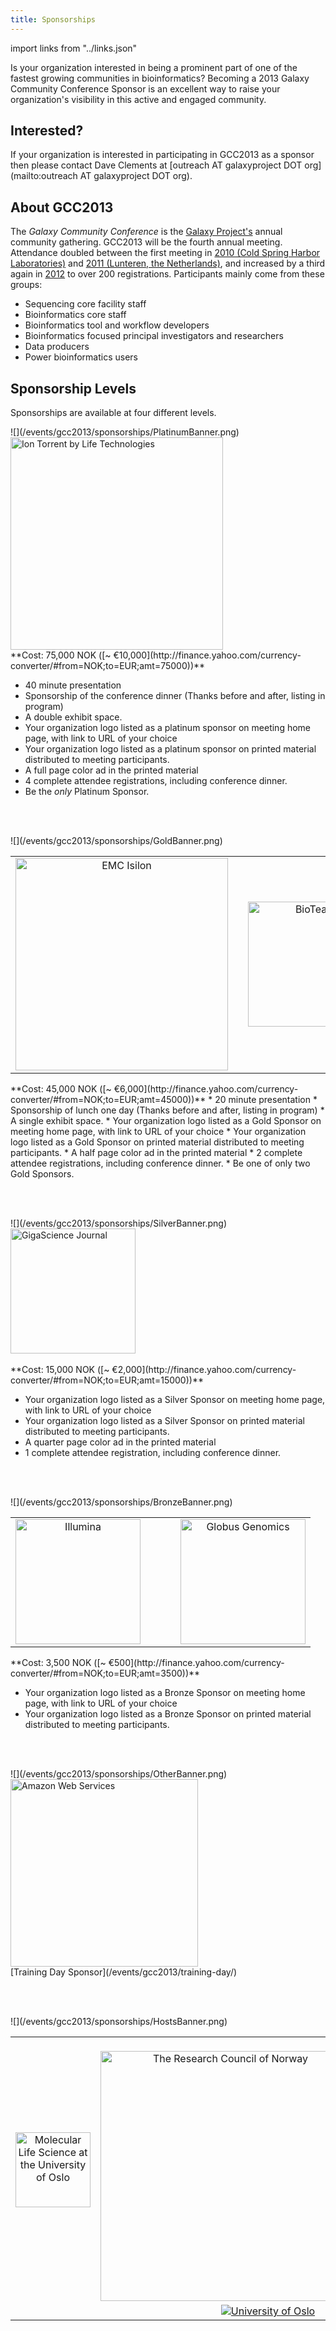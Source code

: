 ```yaml
---
title: Sponsorships
---
```

<slot name="/events/gcc2013/header" />

import links from "../links.json"
<link-box :links="links" />

Is your organization interested in being a prominent part of one of the fastest growing communities in bioinformatics?  Becoming a 2013 Galaxy Community Conference Sponsor is an excellent way to raise your organization's visibility in this active and engaged community.

## Interested?

If your organization is interested in participating in GCC2013 as a sponsor then please contact Dave Clements at [outreach AT galaxyproject DOT org](mailto:outreach AT galaxyproject DOT org).

## About GCC2013

The *Galaxy Community Conference* is the [Galaxy Project's](http://galaxyproject.org/) annual community gathering.  GCC2013 will be the fourth annual meeting.  Attendance doubled between the first meeting in [2010 (Cold Spring Harbor Laboratories)](/events/gdc2010/) and [2011 (Lunteren, the Netherlands)](https://galaxyproject.org/gcc2011/), and increased by a third again in [2012](/events/gcc2012/) to over 200 registrations.  Participants mainly come from these groups:
* Sequencing core facility staff
* Bioinformatics core staff
* Bioinformatics tool and workflow developers
* Bioinformatics focused principal investigators and researchers
* Data producers
* Power bioinformatics users

## Sponsorship Levels

Sponsorships are available at four different levels.

<div class='center'>![](/events/gcc2013/sponsorships/PlatinumBanner.png)</div>

<div class='center'><a href='http://www.lifetechnologies.com/'><img src="/images/logos/IonTorrentLogo340.png" alt="Ion Torrent by Life Technologies" width="340" /></a></div>

<div class='indent'>
**Cost: 75,000 NOK ([~ €10,000](http://finance.yahoo.com/currency-converter/#from=NOK;to=EUR;amt=75000))**

* 40 minute presentation
* Sponsorship of the conference dinner  (Thanks before and after, listing in program)
* A double exhibit space.
* Your organization logo listed as a platinum sponsor on meeting home page, with link to URL of your choice
* Your organization logo listed as a platinum sponsor on printed material distributed to meeting participants.
* A full page color ad in the printed material
* 4 complete attendee registrations, including conference dinner.
* Be the *only* Platinum Sponsor.

</div>

<br /><br />

<div class='center'>![](/events/gcc2013/sponsorships/GoldBanner.png)</div>

<table>
  <tr>
    <td style=" border: none; text-align: center;"> <a href='http://www.emc.com/isilon'><img src="/images/logos/EMCIsilonLogo.jpg" alt="EMC Isilon" width="340" /></a> </td>
    <td style=" border: none; width: 10%; text-align: center;"> </td>
    <td style=" border: none; text-align: center;"> <a href='http://bioteam.net/'><img src="/images/logos/BioTeamLogo154.gif" alt="BioTeam" width="200" /></a> </td>
  </tr>
</table>


<div class='indent'>
**Cost: 45,000 NOK ([~ €6,000](http://finance.yahoo.com/currency-converter/#from=NOK;to=EUR;amt=45000))**
* 20 minute presentation
* Sponsorship of lunch one day (Thanks before and after, listing in program)
* A single exhibit space.
* Your organization logo listed as a Gold Sponsor on meeting home page, with link to URL of your choice
* Your organization logo listed as a Gold Sponsor on printed material distributed to meeting participants.
* A half page color ad in the printed material
* 2 complete attendee registrations, including conference dinner.
* Be one of only two Gold Sponsors.

</div>

<br /><br />

<div class='center'>![](/events/gcc2013/sponsorships/SilverBanner.png)</div>

<div class='center'><a href='http://www.gigasciencejournal.com/'><img src="/images/logos/GigaScienceLogo250.png" alt="GigaScience Journal" width="200" /></a></div>

<br />

<div class='indent'>
**Cost: 15,000 NOK ([~ €2,000](http://finance.yahoo.com/currency-converter/#from=NOK;to=EUR;amt=15000))**

* Your organization logo listed as a Silver Sponsor on meeting home page, with link to URL of your choice
* Your organization logo listed as a Silver Sponsor on printed material distributed to meeting participants.
* A quarter page color ad in the printed material
* 1 complete attendee registration, including conference dinner.

</div>

<br /><br />

<div class='center'>![](/events/gcc2013/sponsorships/BronzeBanner.png)</div>

<table>
  <tr>
    <td style=" border: none; text-align: center;"> <a href='http://www.illumina.com/'><img src="/images/logos/IlluminaLogo250.png" alt="Illumina" width="200" /></a> </td>
    <td style=" border: none; width: 10%; text-align: center;"> </td>
    <td style=" border: none; text-align: center;"> <a href='http://globus.org/genomics'><img src="/images/logos/GlobusGenomics.png" alt="Globus Genomics" width="200" /></a> </td>
  </tr>
</table>


<div class='indent'>
**Cost: 3,500 NOK ([~ €500](http://finance.yahoo.com/currency-converter/#from=NOK;to=EUR;amt=3500))**

* Your organization logo listed as a Bronze Sponsor on meeting home page, with link to URL of your choice
* Your organization logo listed as a Bronze Sponsor on printed material distributed to meeting participants.

</div>

<br /><br />

<div class='center'>![](/events/gcc2013/sponsorships/OtherBanner.png)</div>

<div class='center'><a href='http://aws.amazon.com/'><img src="/images/logos/AWSLogo400.png" alt="Amazon Web Services" width="300" /></a><br />
[Training Day Sponsor](/events/gcc2013/training-day/)
</div>

<br /><br />

<div class='center'>![](/events/gcc2013/sponsorships/HostsBanner.png)</div>

<table>
  <tr>
    <td style=" text-align: center; border: none;"> <a href='http://www.uio.no/english/research/interfaculty-research-areas/mls/'><img src="/images/logos/MLSUiOLogo.png" alt="Molecular Life Science at the University of Oslo" height=120 /></a> </td>
    <td style=" text-align: center; border: none;"> &nbsp;&nbsp; <a href='http://www.forskningsradet.no/english/'><img src="/images/logos/ResearchCouncilNorway500.png" alt="The Research Council of Norway" width="400" /></a> </td>
    <td style=" text-align: center; border: none;"> &nbsp;&nbsp; <a href='http://www.bioinfo.no/about/'><img src="/images/logos/FUGE.png" alt="Functional Genomics" height=120 /></a> &nbsp;&nbsp; </td>
    <td style=" text-align: center; border: none;"> <a href='http://www.elixir-europe.org/'><img src="/images/logos/ElixirNoTextLogo.png" alt="Elixer" height=120 /></a> </td>
  </tr>
  <tr>
    <td colspan=4 style=" border: none; text-align: center;"> <a href='http://uio.no/'><img src="/images/logos/UiOLogo.png" alt="University of Oslo"  /></a> </td>
  </tr>
</table>


<br /><br />



<slot name="/events/gcc2013/footer" />
